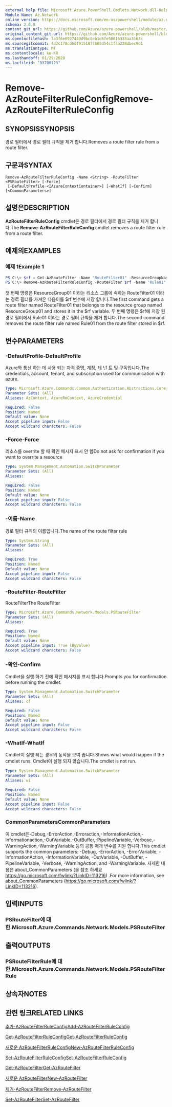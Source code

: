 ```yaml
---
external help file: Microsoft.Azure.PowerShell.Cmdlets.Network.dll-Help.xml
Module Name: Az.Network
online version: https://docs.microsoft.com/en-us/powershell/module/az.network/remove-azroutefilterruleconfig
schema: 2.0.0
content_git_url: https://github.com/Azure/azure-powershell/blob/master/src/Network/Network/help/Remove-AzRouteFilterRuleConfig.md
original_content_git_url: https://github.com/Azure/azure-powershell/blob/master/src/Network/Network/help/Remove-AzRouteFilterRuleConfig.md
ms.openlocfilehash: 7a3f6e6927449d9bc8eb1d6fe58616333aa3163c
ms.sourcegitcommit: 4d2c178cd6df9151877b08d54c1f4a228dbec9d1
ms.translationtype: MT
ms.contentlocale: ko-KR
ms.lasthandoff: 01/29/2020
ms.locfileid: "93700123"
---
```

# <span data-ttu-id="30d02-101">Remove-AzRouteFilterRuleConfig</span><span class="sxs-lookup"><span data-stu-id="30d02-101">Remove-AzRouteFilterRuleConfig</span></span>

## <span data-ttu-id="30d02-102">SYNOPSIS</span><span class="sxs-lookup"><span data-stu-id="30d02-102">SYNOPSIS</span></span>
<span data-ttu-id="30d02-103">경로 필터에서 경로 필터 규칙을 제거 합니다.</span><span class="sxs-lookup"><span data-stu-id="30d02-103">Removes a route filter rule from a route filter.</span></span>

## <span data-ttu-id="30d02-104">구문과</span><span class="sxs-lookup"><span data-stu-id="30d02-104">SYNTAX</span></span>

```
Remove-AzRouteFilterRuleConfig -Name <String> -RouteFilter <PSRouteFilter> [-Force]
 [-DefaultProfile <IAzureContextContainer>] [-WhatIf] [-Confirm] [<CommonParameters>]
```

## <span data-ttu-id="30d02-105">설명은</span><span class="sxs-lookup"><span data-stu-id="30d02-105">DESCRIPTION</span></span>
<span data-ttu-id="30d02-106">**AzRouteFilterRuleConfig** cmdlet은 경로 필터에서 경로 필터 규칙을 제거 합니다.</span><span class="sxs-lookup"><span data-stu-id="30d02-106">The **Remove-AzRouteFilterRuleConfig** cmdlet removes a route filter rule from a route filter.</span></span>

## <span data-ttu-id="30d02-107">예제의</span><span class="sxs-lookup"><span data-stu-id="30d02-107">EXAMPLES</span></span>

### <span data-ttu-id="30d02-108">예제 1</span><span class="sxs-lookup"><span data-stu-id="30d02-108">Example 1</span></span>
```powershell
PS C:\> $rf = Get-AzRouteFilter -Name "RouteFilter01" -ResourceGroupName "ResourceGroup01"
PS C:\> Remove-AzRouteFilterRuleConfig -RouteFilter $rf -Name "Rule01"
```

<span data-ttu-id="30d02-109">첫 번째 명령은 ResourceGroup01 이라는 리소스 그룹에 속하는 RouteFilter01 이라는 경로 필터를 가져온 다음이를 $rf 변수에 저장 합니다.</span><span class="sxs-lookup"><span data-stu-id="30d02-109">The first command gets a route filter named RouteFilter01 that belongs to the resource group named ResourceGroup01 and stores it in the $rf variable.</span></span>
<span data-ttu-id="30d02-110">두 번째 명령은 $rf에 저장 된 경로 필터에서 Rule01 이라는 경로 필터 규칙을 제거 합니다.</span><span class="sxs-lookup"><span data-stu-id="30d02-110">The second command removes the route filter rule named Rule01 from the route filter stored in $rf.</span></span>

## <span data-ttu-id="30d02-111">변수</span><span class="sxs-lookup"><span data-stu-id="30d02-111">PARAMETERS</span></span>

### <span data-ttu-id="30d02-112">-DefaultProfile</span><span class="sxs-lookup"><span data-stu-id="30d02-112">-DefaultProfile</span></span>
<span data-ttu-id="30d02-113">Azure와 통신 하는 데 사용 되는 자격 증명, 계정, 테 넌 트 및 구독입니다.</span><span class="sxs-lookup"><span data-stu-id="30d02-113">The credentials, account, tenant, and subscription used for communication with azure.</span></span>

```yaml
Type: Microsoft.Azure.Commands.Common.Authentication.Abstractions.Core.IAzureContextContainer
Parameter Sets: (All)
Aliases: AzContext, AzureRmContext, AzureCredential

Required: False
Position: Named
Default value: None
Accept pipeline input: False
Accept wildcard characters: False
```

### <span data-ttu-id="30d02-114">-Force</span><span class="sxs-lookup"><span data-stu-id="30d02-114">-Force</span></span>
<span data-ttu-id="30d02-115">리소스를 overrite 할 때 확인 메시지 표시 안 함</span><span class="sxs-lookup"><span data-stu-id="30d02-115">Do not ask for confirmation if you want to overrite a resource</span></span>

```yaml
Type: System.Management.Automation.SwitchParameter
Parameter Sets: (All)
Aliases:

Required: False
Position: Named
Default value: None
Accept pipeline input: False
Accept wildcard characters: False
```

### <span data-ttu-id="30d02-116">-이름</span><span class="sxs-lookup"><span data-stu-id="30d02-116">-Name</span></span>
<span data-ttu-id="30d02-117">경로 필터 규칙의 이름입니다.</span><span class="sxs-lookup"><span data-stu-id="30d02-117">The name of the route filter rule</span></span>

```yaml
Type: System.String
Parameter Sets: (All)
Aliases:

Required: True
Position: Named
Default value: None
Accept pipeline input: False
Accept wildcard characters: False
```

### <span data-ttu-id="30d02-118">-RouteFilter</span><span class="sxs-lookup"><span data-stu-id="30d02-118">-RouteFilter</span></span>
<span data-ttu-id="30d02-119">RouteFilter</span><span class="sxs-lookup"><span data-stu-id="30d02-119">The RouteFilter</span></span>

```yaml
Type: Microsoft.Azure.Commands.Network.Models.PSRouteFilter
Parameter Sets: (All)
Aliases:

Required: True
Position: Named
Default value: None
Accept pipeline input: True (ByValue)
Accept wildcard characters: False
```

### <span data-ttu-id="30d02-120">-확인</span><span class="sxs-lookup"><span data-stu-id="30d02-120">-Confirm</span></span>
<span data-ttu-id="30d02-121">Cmdlet을 실행 하기 전에 확인 메시지를 표시 합니다.</span><span class="sxs-lookup"><span data-stu-id="30d02-121">Prompts you for confirmation before running the cmdlet.</span></span>

```yaml
Type: System.Management.Automation.SwitchParameter
Parameter Sets: (All)
Aliases: cf

Required: False
Position: Named
Default value: None
Accept pipeline input: False
Accept wildcard characters: False
```

### <span data-ttu-id="30d02-122">-WhatIf</span><span class="sxs-lookup"><span data-stu-id="30d02-122">-WhatIf</span></span>
<span data-ttu-id="30d02-123">Cmdlet이 실행 되는 경우의 동작을 보여 줍니다.</span><span class="sxs-lookup"><span data-stu-id="30d02-123">Shows what would happen if the cmdlet runs.</span></span> <span data-ttu-id="30d02-124">Cmdlet이 실행 되지 않습니다.</span><span class="sxs-lookup"><span data-stu-id="30d02-124">The cmdlet is not run.</span></span>

```yaml
Type: System.Management.Automation.SwitchParameter
Parameter Sets: (All)
Aliases: wi

Required: False
Position: Named
Default value: None
Accept pipeline input: False
Accept wildcard characters: False
```

### <span data-ttu-id="30d02-125">CommonParameters</span><span class="sxs-lookup"><span data-stu-id="30d02-125">CommonParameters</span></span>
<span data-ttu-id="30d02-126">이 cmdlet은-Debug,-ErrorAction,-Erroraction,-InformationAction,-Informationaction,-OutVariable,-OutBuffer,-PipelineVariable,-Verbose,-WarningAction,-WarningVariable 등의 공통 매개 변수를 지원 합니다.</span><span class="sxs-lookup"><span data-stu-id="30d02-126">This cmdlet supports the common parameters: -Debug, -ErrorAction, -ErrorVariable, -InformationAction, -InformationVariable, -OutVariable, -OutBuffer, -PipelineVariable, -Verbose, -WarningAction, and -WarningVariable.</span></span> <span data-ttu-id="30d02-127">자세한 내용은 about_CommonParameters (을 참조 하세요 https://go.microsoft.com/fwlink/?LinkID=113216) .</span><span class="sxs-lookup"><span data-stu-id="30d02-127">For more information, see about_CommonParameters (https://go.microsoft.com/fwlink/?LinkID=113216).</span></span>

## <span data-ttu-id="30d02-128">입력</span><span class="sxs-lookup"><span data-stu-id="30d02-128">INPUTS</span></span>

### <span data-ttu-id="30d02-129">PSRouteFilter에 대 한.</span><span class="sxs-lookup"><span data-stu-id="30d02-129">Microsoft.Azure.Commands.Network.Models.PSRouteFilter</span></span>

## <span data-ttu-id="30d02-130">출력</span><span class="sxs-lookup"><span data-stu-id="30d02-130">OUTPUTS</span></span>

### <span data-ttu-id="30d02-131">PSRouteFilterRule에 대 한.</span><span class="sxs-lookup"><span data-stu-id="30d02-131">Microsoft.Azure.Commands.Network.Models.PSRouteFilterRule</span></span>

## <span data-ttu-id="30d02-132">상속자</span><span class="sxs-lookup"><span data-stu-id="30d02-132">NOTES</span></span>

## <span data-ttu-id="30d02-133">관련 링크</span><span class="sxs-lookup"><span data-stu-id="30d02-133">RELATED LINKS</span></span>

[<span data-ttu-id="30d02-134">추가-AzRouteFilterRuleConfig</span><span class="sxs-lookup"><span data-stu-id="30d02-134">Add-AzRouteFilterRuleConfig</span></span>](./Add-AzRouteFilterRuleConfig.md)

[<span data-ttu-id="30d02-135">Get-AzRouteFilterRuleConfig</span><span class="sxs-lookup"><span data-stu-id="30d02-135">Get-AzRouteFilterRuleConfig</span></span>](./Get-AzRouteFilterRuleConfig.md)

[<span data-ttu-id="30d02-136">새로운 AzRouteFilterRuleConfig</span><span class="sxs-lookup"><span data-stu-id="30d02-136">New-AzRouteFilterRuleConfig</span></span>](./New-AzRouteFilterRuleConfig.md)

[<span data-ttu-id="30d02-137">Set-AzRouteFilterRuleConfig</span><span class="sxs-lookup"><span data-stu-id="30d02-137">Set-AzRouteFilterRuleConfig</span></span>](./Set-AzRouteFilterRuleConfig.md)

[<span data-ttu-id="30d02-138">Get-AzRouteFilter</span><span class="sxs-lookup"><span data-stu-id="30d02-138">Get-AzRouteFilter</span></span>](./Get-AzRouteFilter.md)

[<span data-ttu-id="30d02-139">새로운 AzRouteFilter</span><span class="sxs-lookup"><span data-stu-id="30d02-139">New-AzRouteFilter</span></span>](./New-AzRouteFilter.md)

[<span data-ttu-id="30d02-140">제거-AzRouteFilter</span><span class="sxs-lookup"><span data-stu-id="30d02-140">Remove-AzRouteFilter</span></span>](./Remove-AzRouteFilter.md)

[<span data-ttu-id="30d02-141">Set-AzRouteFilter</span><span class="sxs-lookup"><span data-stu-id="30d02-141">Set-AzRouteFilter</span></span>](./Set-AzRouteFilter.md)

